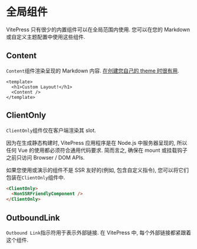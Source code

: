 # 全局组件

VitePress 只有很少的内置组件可以在全局范围内使用. 您可以在您的 Markdown 或自定义主题配置中使用这些组件.

## Content

`Content`组件渲染呈现的 Markdown 内容. [在创建您自己的 theme 时很有用](https://vitepress.vuejs.org/guide/customization.html).

```vue
<template>
  <h1>Custom Layout!</h1>
  <Content />
</template>
```

## ClientOnly

`ClientOnly`组件仅在客户端渲染其 slot.

因为在生成静态构建时, VitePress 应用程序是在 Node.js 中服务器呈现的, 所以任何 Vue 的使用都必须符合通用代码要求. 简而言之, 确保在 mount 或挂载钩子之前只访问 Browser / DOM APIs.

如果您使用或演示的组件不是 SSR 友好的(例如, 包含自定义指令), 您可以将它们包装在`ClientOnly`组件中.

```html
<ClientOnly>
  <NonSSRFriendlyComponent />
</ClientOnly>
```

## OutboundLink

`Outbound Link`指示符用于表示外部链接. 在 VitePress 中, 每个外部链接都紧跟着这个组件.
